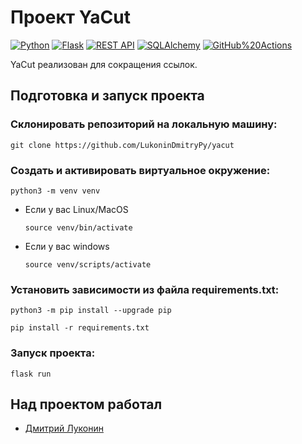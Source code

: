 # Проект YaCut 
[![Python](https://img.shields.io/badge/-Python-464646?style=flat-square&logo=Python)](https://www.python.org/)
[![Flask](https://img.shields.io/badge/-Flask-464646?style=flat-square&logo=Flask)](https://flask.palletsprojects.com)
[![REST API](https://img.shields.io/badge/-REST%20API-464646?style=flat-square&logo=REST%20API)](https://restfulapi.net/)
[![SQLAlchemy](https://img.shields.io/badge/-SQLAlchemy-464646?style=flat-square&logo=SQLAlchemy)](https://www.sqlalchemy.org/)
[![GitHub%20Actions](https://img.shields.io/badge/-GitHub%20Actions-464646?style=flat-square&logo=GitHub%20actions)](https://github.com/features/actions)

YaCut реализован для сокращения ссылок.

## Подготовка и запуск проекта
### Склонировать репозиторий на локальную машину:
```
git clone https://github.com/LukoninDmitryPy/yacut
```

### Cоздать и активировать виртуальное окружение:
```
python3 -m venv venv
```

* Если у вас Linux/MacOS

    ```
    source venv/bin/activate
    ```

* Если у вас windows

    ```
    source venv/scripts/activate
    ```

### Установить зависимости из файла requirements.txt:

```
python3 -m pip install --upgrade pip
```

```
pip install -r requirements.txt
```

### Запуск проекта:

```
flask run
```

## Над проектом работал
- [Дмитрий Луконин](https://wa.me/79153612056)
